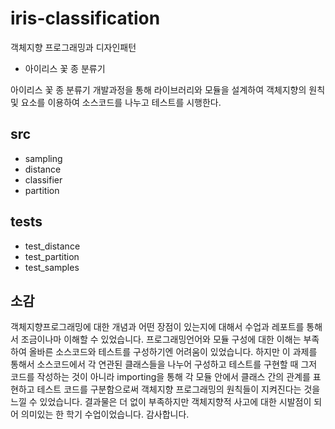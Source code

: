 # iris-classification

객체지향 프로그래밍과 디자인패턴
- 아이리스 꽃 종 분류기

아이리스 꽃 종 분류기 개발과정을 통해 라이브러리와 모듈을 설계하여
객체지향의 원칙 및 요소를 이용하여 소스코드를 나누고 테스트를 시행한다.

## src
- sampling
- distance
- classifier
- partition

## tests
- test_distance
- test_partition
- test_samples

## 소감
객체지향프로그래밍에 대한 개념과 어떤 장점이 있는지에 대해서 수업과 레포트를 통해서 조금이나마 이해할 수 있었습니다.
프로그래밍언어와 모듈 구성에 대한 이해는 부족하여 올바른 소스코드와 테스트를 구성하기엔 어려움이 있었습니다.
하지만 이 과제를 통해서 소스코드에서 각 연관된 클래스들을 나누어 구성하고 테스트를 구현할 때 그저 코드를 작성하는 것이 아니라
importing을 통해 각 모듈 안에서 클래스 간의 관계를 표현하고 테스트 코드를 구분함으로써 객체지향 프로그래밍의 원칙들이 지켜진다는 것을 느낄 수 있었습니다.
결과물은 더 없이 부족하지만 객체지향적 사고에 대한 시발점이 되어 의미있는 한 학기 수업이었습니다. 감사합니다.
